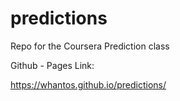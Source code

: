 # predictions
Repo for the Coursera Prediction class

Github - Pages Link:

https://whantos.github.io/predictions/

